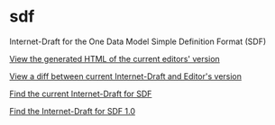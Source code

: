 # sdf
Internet-Draft for the One Data Model Simple Definition Format (SDF)

[View the generated HTML of the current editors' version][sdf.html]

[View a diff between current Internet-Draft and Editor's version][I-D-01-master-diff]

[Find the current Internet-Draft for SDF][I-D-07]

[Find the Internet-Draft for SDF 1.0][I-D-00]

[sdf.html]: https://ietf-wg-asdf.github.io/SDF/sdf.html
[I-D-00]: https://www.ietf.org/archive/id/draft-ietf-asdf-sdf-00.html
[I-D-01]: https://www.ietf.org/archive/id/draft-ietf-asdf-sdf-01.html
[I-D-07]: https://www.ietf.org/archive/id/draft-ietf-asdf-sdf-07.html


[sdftype-html]: https://raw.githack.com/ietf-wg-asdf/SDF/sdftype/sdf.html
[sdftype-diff]: https://tools.ietf.org/rfcdiff?url1=https://raw.githubusercontent.com/ietf-wg-asdf/SDF/master/sdf.txt&url2=https://raw.githubusercontent.com/ietf-wg-asdf/SDF/sdftype/sdf.txt
[I-D-01-master-diff]: https://tools.ietf.org/rfcdiff?url1=draft-ietf-asdf-sdf.txt&url2=https://raw.githack.com/ietf-wg-asdf/SDF/master/sdf.txt
